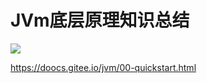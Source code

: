 # JVm底层原理知识总结

![](https://img-blog.csdnimg.cn/img_convert/3c4baad45d72fe677500e41ee7677e69.png)


https://doocs.gitee.io/jvm/00-quickstart.html




